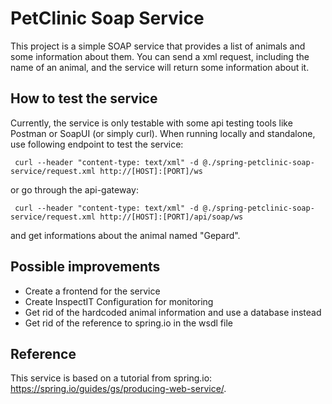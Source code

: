 # PetClinic Soap Service

This project is a simple SOAP service that provides a list of animals and some information about them.
You can send a xml request, including the name of an animal, and the service will return some information about it.

## How to test the service
Currently, the service is only testable with some api testing tools like Postman or SoapUI (or simply curl).
When running locally and standalone, use following endpoint to test the service:
```
 curl --header "content-type: text/xml" -d @./spring-petclinic-soap-service/request.xml http://[HOST]:[PORT]/ws
```

or go through the api-gateway:
```
 curl --header "content-type: text/xml" -d @./spring-petclinic-soap-service/request.xml http://[HOST]:[PORT]/api/soap/ws
```

and get informations about the animal named "Gepard".

## Possible improvements
- Create a frontend for the service
- Create InspectIT Configuration for monitoring
- Get rid of the hardcoded animal information and use a database instead
- Get rid of the reference to spring.io in the wsdl file

## Reference
This service is based on a tutorial from spring.io: https://spring.io/guides/gs/producing-web-service/.

